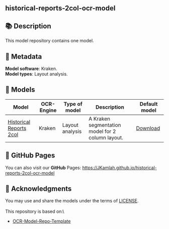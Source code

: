 

<!-- Title !-->
## historical-reports-2col-ocr-model
<!-- /Title !-->



<!-- Description !-->
## 📚 Description
This model repository contains one model.

<!-- /Description !-->



<!-- Metadata !-->
## 📜 Metadata
**Model software**: Kraken.\
**Model types**: Layout analysis.

<!-- /Metadata !-->



<!-- Models !-->
## 📂 Models
Model|OCR-Engine|Type of model|Description|Default model
---|---|---|---|---
[Historical Reports 2col](data/kraken/layout/historical_reports_2col)|Kraken|Layout analysis|A Kraken segmentation model for 2 column layout.|<a href="https://github.com/JKamlah/historical-reports-2col-ocr-model/blob/main/data/kraken/layout/historical_reports_2col/historical_reports_2col.mlmodel" download>Download</a>

<!-- /Models !-->



<!-- GitHub-Pages !-->
## 🔖 **GitHub** Pages
You can also visit our **GitHub** Pages: https://JKamlah.github.io/historical-reports-2col-ocr-model
<!-- /GitHub-Pages !-->



<!-- Acknowledgments !-->
## 👏 Acknowledgments
You may use and share the models under the terms of [LICENSE](LICENSE.md).\
\
This repository is based on:\
* [OCR-Model-Repo-Template](https://github.com/UB-Mannheim/ocr-model-repo-template)
<!-- /Acknowledgments !-->
